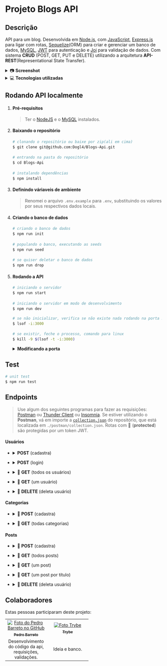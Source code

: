 # Projeto Blogs API

## Descrição

API para um blog. Desenvolvida em [Node.js](https://nodejs.org/en/), com [JavaScript](https://www.javascript.com/learn/strings), [Express.js](https://expressjs.com/en/api.html) para ligar com rotas, [Sequelize](https://sequelize.org/)(ORM) para criar e gerenciar um banco de dados, [MySQL](https://www.mysql.com/), [JWT](https://jwt.io/) para autenticação e [Joi](https://www.npmjs.com/package/joi) para validação de dados. Com sistema **CRUD** (POST, GET, PUT e DELETE) utilizando a arquitetura **API-REST**(Representational State Transfer).

<details>
  <summary>📷 <strong>Screenshot</strong></summary><br />

| [<img alt="Screenshot da API" height="400" width="auto" src="./images/blogApi.gif">](./images/blogApi.gif "Screenshot da API") |
|--------------------------------------------------------------------------------------------------------------------------------|
| **Figura** **1.1** - Gif da API                                                                                                |
</details>

<details>
  <summary>💻 <strong>Tecnologias utilizadas</strong></summary><br />

- [JavaScript](https://www.javascript.com/learn/strings): Linguagem de programação.
- [NodeJS](https://nodejs.org/en/): Motor de JavaScript para criação de aplicações web.
- [ExpressJS](https://expressjs.com/): Framework para desenvolvimento da API.
- [MYSQL](https://www.mysql.com/): Banco de dados.
- [Sequilize](https://sequelize.org/): ORM para o MYSQL.
- [Joi](https://www.npmjs.com/package/joi): Validação de dados.
- [JWT](https://www.npmjs.com/package/jsonwebtoken): Autenticação.
- [Dotenv](https://www.npmjs.com/package/dotenv): Carregamento de variáveis de ambiente.
</details>

## Rodando API localmente

1. #### Pré-requisitos
    > Ter o [NodeJS](https://nodejs.org/en/) e o [MySQL](https://www.mysql.com/) instalados.
2. #### Baixando o repositório
    ```bash
    # clonando o repositório ou baixe por zip(ali em cima)
    $ git clone git@github.com:Dogl4/Blogs-Api.git

    # entrando na pasta do repositório
    $ cd Blogs-Api

    # instalando dependências
    $ npm install
    ```
3. #### Definindo váriaveis de ambiente
    > Renomei o arquivo `.env.example` para `.env`, substituindo os valores por seus respectivos dados locais.
4. #### Criando o banco de dados
    ```bash
    # criando o banco de dados
    $ npm run init

    # populando o banco, executando as seeds
    $ npm run seed

    # se quiser deletar o banco de dados
    $ npm run drop
    ```
5. #### Rodando a API
    ```bash
    # iniciando o servidor
    $ npm run start

    # iniciando o servidor em modo de desenvolvimento
    $ npm run dev
    ```
    ```bash
    # se não inicializar, verifica se não existe nada rodando na porta 3000, comando para linux
    $ lsof -i:3000

    # se existir, feche o processo, comando para linux
    $ kill -9 $(lsof -t -i:3000)
    ```
    <details>
      <summary><strong>Modificando a porta</strong></summary><br />

    > A porta padrão é `3000`. Você pode alterar isso renomeando o arquivo `.env.example` para `.env` e modificando o valor da variável `PORT`.
    </details>

## Test

```bash
# unit test
$ npm run test
```

## Endpoints

>  Use algum dos seguintes programas para fazer as requisições: [Postman](https://www.postman.com/) ou [Thunder Client](https://www.thunderclient.com/) ou [Insomnia](https://insomnia.rest/).
>  Se estiver utilizando o **Postman**, vá em importe a [`collection.json`](./postman/collection.json) do repositório, que está localizada em `./postman/collection.json`.
>  Rotas com 🔐 (**protected**) são protegidas por um token JWT.

#### Usuários

- <details>
      <summary><strong>POST</strong> (cadastra)</summary>

  - Url:
     - `/user`
     - Exemplo: `http://localhost:3000/user`
  - Request:
    - Body:
      ```json
        {
            "email": "doougllas@hotmail.com.br",
            "password": "123456"
        }
      ```

  - Response sucesso:
    - Status: `201 Created`
    - Body:
      ```json
      {
          "token": "eyJhbGciOiJIUzI1NiIsInR5cCI6IkpXVCJ9.eyJpc0FkbWluIjpmYWxzZSwidXNlckVtYWlsIjoiYWFhQGFhYS5jbyIsImlhdCI6MTY1OTM1NjE1NywiZXhwIjoxNjU5NDQyNTU3LCJzdWIiOiJhYWFAYWFhLmNvIn0.y3TmHszGD1XvS-PatCJ1zofM8ZLG4YnGm5UantcP2Ak"
      }
      ```

  - Response erro:
    - Status: `400 Bad Request`
    - Body:
      ```json
      {
          "message": "\"email\" is required"
      }
      ```
      ```json
      {
          "message": "\"email\" is not allowed to be empty"
      }
      ```
      ```json
      {
          "message": "\"password\" is required"
      }
      ```
      ```json
      {
          "message": "\"password\" is not allowed to be empty"
      }
      ```
      ```json
      {
          "message": "\"password\" length must be at least 6 characters long"
      }
      ```

    - Status: `409 Conflict`
    - Body: 
      ```json
      {
          "message": "User already registered"
      }
      ```
</details>

- <details>
      <summary><strong>POST</strong> (login)</summary>

  - Url:
     - `/login`
     - Exemplo: `http://localhost:3000/login`
  - Request:
    - Body:
      ```json
        {
            "email": "doougllas@hotmail.com.br",
            "password": "123456"
        }
      ```

  - Response sucesso:
    - Status: `200 OK`
    - Body:
      ```json
      {
          "token": "eyJhbGciOiJIUzI1NiIsInR5cCI6IkpXVCJ9.eyJpc0FkbWluIjpmYWxzZSwidXNlckVtYWlsIjoiYWFhQGFhYS5jbyIsImlhdCI6MTY1OTUyNDkwNiwiZXhwIjoxNjU5NjExMzA2LCJzdWIiOiJhYWFAYWFhLmNvIn0.tHMoYbyjXGYEK0ZghfmUh3jmBOv4cZxRbDjZrYYKVL8"
      }
      ```

  - Response erro:
    - Status: `400 Bad Request`
    - Body:
      ```json
      {
          "message": "\"email\" is required"
      }
      ```
      ```json
      {
          "message": "\"email\" is not allowed to be empty"
      }
      ```
      ```json
      {
          "message": "\"email\" must be a valid email"
      }
      ```
      ```json
      {
          "message": "\"password\" is required"
      }
      ```
      ```json
      {
          "message": "\"password\" is not allowed to be empty"
      }
      ```
      ```json
      {
          "message": "\"password\" length must be at least 6 characters long"
      }
      ```
      ```json
      {
          "message": "Invalid fields"
      }
      ```
</details>

- <details>
      <summary>🔐 <strong>GET</strong> (todos os usuários)</summary>

  - Url:
     - `/user`
     - Exemplo: `http://localhost:3000/user`
  - Request:
    - Headers:
      ```json
        {
            "Authorization": "eyJhbGciOiJIUzI1NiIsInR5cCI6IkpXVCJ9.eyJpc0FkbWluIjpmYWxzZSwidXNlckVtYWlsIjoiZG9vdWdsbGFzQGhvdG1haWwuY29tLmJyIiwiaWF0IjoxNjU5NTI1NjgzLCJleHAiOjE2NTk2MTIwODMsInN1YiI6ImRvb3VnbGxhc0Bob3RtYWlsLmNvbS5iciJ9.HlIe_JlHWPBdqyh80fCR-umYbVwy0aFqaGIMI63kgWQ",
        }
      ```

  - Response sucesso:
    - Status: `200 OK`
    - Body:
      ```json
      [
          {
              "id": 1,
              "displayName": "Lewis Hamilton",
              "email": "lewishamilton@gmail.com",
              "password": "123456",
              "image": "https://upload.wikimedia.org/wikipedia/commons/1/18/Lewis_Hamilton_2016_Malaysia_2.jpg"
          },
          {
              "id": 2,
              "displayName": "Michael Schumacher",
              "email": "MichaelSchumacher@gmail.com",
              "password": "123456",
              "image": "https://sportbuzz.uol.com.br/media/_versions/gettyimages-52491565_widelg.jpg"
          },
          {
              "id": 3,
              "displayName": null,
              "email": "aaa@aaa.co",
              "password": "123456",
              "image": null
          },
          {
              "id": 4,
              "displayName": null,
              "email": "doougllas@hotmail.com.br",
              "password": "123456",
              "image": null
          }
      ]
      ```

  - Response erro:
    - Status: `401 Unauthorized`
    - Body: 
      ```json
      {
          "message": "Token not found"
      }
      ```
      ```json
      {
          "message": "Expired or invalid token"
      }
      ```
</details>

- <details>
      <summary>🔐 <strong>GET</strong> (um usuário)</summary>

  - Url:
     - `/user/:id`
     - Exemplo: `http://localhost:3000/user/1`
  - Request:
    - Headers:
      ```json
        {
            "Authorization": "eyJhbGciOiJIUzI1NiIsInR5cCI6IkpXVCJ9.eyJpc0FkbWluIjpmYWxzZSwidXNlckVtYWlsIjoiZG9vdWdsbGFzQGhvdG1haWwuY29tLmJyIiwiaWF0IjoxNjU5NTI1NjgzLCJleHAiOjE2NTk2MTIwODMsInN1YiI6ImRvb3VnbGxhc0Bob3RtYWlsLmNvbS5iciJ9.HlIe_JlHWPBdqyh80fCR-umYbVwy0aFqaGIMI63kgWQ",
        }
      ```

  - Response sucesso:
    - Status: `200 OK`
    - Body:
      ```json
      {
          "id": 1,
          "displayName": "Lewis Hamilton",
          "email": "lewishamilton@gmail.com",
          "password": "123456",
          "image": "https://upload.wikimedia.org/wikipedia/commons/1/18/Lewis_Hamilton_2016_Malaysia_2.jpg"
      }
      ```

  - Response erro:
    - Status: `401 Unauthorized`
    - Body: 
      ```json
      {
          "message": "Token not found"
      }
      ```
      ```json
      {
          "message": "Expired or invalid token"
      }
      ```
</details>

- <details>
      <summary>🔐 <strong>DELETE</strong> (deleta usuário)</summary>

  - Url:
     - `/user/me`
     - Exemplo: `http://localhost:3000/user/me`
  - Request:
    - Headers:
      ```json
        {
            "Authorization": "eyJhbGciOiJIUzI1NiIsInR5cCI6IkpXVCJ9.eyJpc0FkbWluIjpmYWxzZSwidXNlckVtYWlsIjoiZG9vdWdsbGFzQGhvdG1haWwuY29tLmJyIiwiaWF0IjoxNjU5NTI1NjgzLCJleHAiOjE2NTk2MTIwODMsInN1YiI6ImRvb3VnbGxhc0Bob3RtYWlsLmNvbS5iciJ9.HlIe_JlHWPBdqyh80fCR-umYbVwy0aFqaGIMI63kgWQ",
        }
      ```

  - Response sucesso:
    - Status: `204 No Content`

  - Response erro:
    - Status: `401 Unauthorized`
    - Body: 
      ```json
      {
          "message": "Token not found"
      }
      ```
      ```json
      {
          "message": "Expired or invalid token"
      }
      ```

    - Status: `404 Not Found`
    - Body: 
      ```json
      {
          "message": "User does not exist"
      }
      ```
</details>

#### Categorias

- <details>
      <summary>🔐 <strong>POST</strong> (cadastra)</summary>

  - Url:
     - `/categories`
     - Exemplo: `http://localhost:3000/categories`
  - Request:
    - Headers:
      ```json
        {
            "Authorization": "eyJhbGciOiJIUzI1NiIsInR5cCI6IkpXVCJ9.eyJpc0FkbWluIjpmYWxzZSwidXNlckVtYWlsIjoiZG9vdWdsbGFzQGhvdG1haWwuY29tLmJyIiwiaWF0IjoxNjU5NTI1NjgzLCJleHAiOjE2NTk2MTIwODMsInN1YiI6ImRvb3VnbGxhc0Bob3RtYWlsLmNvbS5iciJ9.HlIe_JlHWPBdqyh80fCR-umYbVwy0aFqaGIMI63kgWQ",
        }
      ```
    - Body:
      ```json
      {
          "name": "Programação"
      }
      ```

  - Response sucesso:
    - Status: `201 Created`
    - Body:
      ```json
      {
          "id": 4,
          "name": "Programação"
      }
      ```

  - Response erro:
    - Status: `400 Bad Request`
    - Body:
      ```json
      {
          "message": "\"name\" is required"
      }
      ```
      ```json
      {
          "message": "\"name\" is not allowed to be empty"
      }
      ```

    - Status: `401 Unauthorized`
    - Body: 
      ```json
      {
          "message": "Token not found"
      }
      ```
      ```json
      {
          "message": "Expired or invalid token"
      }
      ```

    - Status: `409 Conflict`
    - Body: 
      ```json
      {
          "message": "Categorier already registered"
      }
      ```

</details>

- <details>
      <summary>🔐 <strong>GET</strong> (todas categorias)</summary>

  - Url:
     - `/categories`
     - Exemplo: `http://localhost:3000/categories`
  - Request:
    - Headers:
      ```json
        {
            "Authorization": "eyJhbGciOiJIUzI1NiIsInR5cCI6IkpXVCJ9.eyJpc0FkbWluIjpmYWxzZSwidXNlckVtYWlsIjoiZG9vdWdsbGFzQGhvdG1haWwuY29tLmJyIiwiaWF0IjoxNjU5NTI1NjgzLCJleHAiOjE2NTk2MTIwODMsInN1YiI6ImRvb3VnbGxhc0Bob3RtYWlsLmNvbS5iciJ9.HlIe_JlHWPBdqyh80fCR-umYbVwy0aFqaGIMI63kgWQ",
        }
      ```

  - Response sucesso:
    - Status: `200 OK`
    - Body:
      ```json
      [
          {
              "id": 1,
              "name": "Inovação"
          },
          {
              "id": 2,
              "name": "Escola"
          },
          {
              "id": 3,
              "name": "1"
          },
          {
              "id": 4,
              "name": "Programação"
          }
      ]
      ```

  - Response erro:
    - Status: `401 Unauthorized`
    - Body: 
      ```json
      {
          "message": "Token not found"
      }
      ```
      ```json
      {
          "message": "Expired or invalid token"
      }
      ```
</details>


#### Posts

- <details>
      <summary>🔐 <strong>POST</strong> (cadastra)</summary>

  - Url:
     - `/post`
     - Exemplo: `http://localhost:3000/post`
  - Request:
    - Headers:
      ```json
        {
            "Authorization": "eyJhbGciOiJIUzI1NiIsInR5cCI6IkpXVCJ9.eyJpc0FkbWluIjpmYWxzZSwidXNlckVtYWlsIjoiZG9vdWdsbGFzQGhvdG1haWwuY29tLmJyIiwiaWF0IjoxNjU5NTI1NjgzLCJleHAiOjE2NTk2MTIwODMsInN1YiI6ImRvb3VnbGxhc0Bob3RtYWlsLmNvbS5iciJ9.HlIe_JlHWPBdqyh80fCR-umYbVwy0aFqaGIMI63kgWQ",
        }
      ```
    - Body:
      ```json
      {
          "title": "Post do Futuro",
          "content": "Inovação na escola",
          "categoryIds": [1,2]
      }
      ```

  - Response sucesso:
    - Status: `201 Created`
    - Body:
      ```json
      {
          "id": 10,
          "userId": 7,
          "title": "Post do Futuro",
          "content": "Inovação na escola"
      }
      ```

  - Response erro:
    - Status: `400 Bad Request`
    - Body:
      ```json
      {
          "message": "\"title\" is required"
      }
      ```
      ```json
      {
          "message": "\"title\" is not allowed to be empty"
      }
      ```
      ```json
      {
          "message": "\"content\" is required"
      }
      ```
      ```json
      {
          "message": "\"content\" is not allowed to be empty"
      }
      ```
      ```json
      {
          "message": "\"categoryIds\" is required"
      }
      ```
      ```json
      {
          "message": "\"categoryIds\" must be an array"
      }
      ```
      ```json
      {
          "message": "\"categoryIds\" does not contain 1 required value(s)"
      }
      ```
      ```json
      {
          "message": "\"categoryIds[0]\" must be a number"
      }
      ```

    - Status: `401 Unauthorized`
    - Body: 
      ```json
      {
          "message": "Token not found"
      }
      ```
      ```json
      {
          "message": "Expired or invalid token"
      }
      ```

    - Status: `404 Not Found`
    - Body: 
      ```json
      {
          "message": "\"categoryIds\" not found"
      }
      ```
</details>

- <details>
      <summary>🔐 <strong>GET</strong> (todos posts)</summary>

  - Url:
     - `/post`
     - Exemplo: `http://localhost:3000/post`
  - Request:
    - Headers:
      ```json
        {
            "Authorization": "eyJhbGciOiJIUzI1NiIsInR5cCI6IkpXVCJ9.eyJpc0FkbWluIjpmYWxzZSwidXNlckVtYWlsIjoiZG9vdWdsbGFzQGhvdG1haWwuY29tLmJyIiwiaWF0IjoxNjU5NTI1NjgzLCJleHAiOjE2NTk2MTIwODMsInN1YiI6ImRvb3VnbGxhc0Bob3RtYWlsLmNvbS5iciJ9.HlIe_JlHWPBdqyh80fCR-umYbVwy0aFqaGIMI63kgWQ",
        }
      ```

  - Response sucesso:
    - Status: `200 OK`
    - Body:
      ```json
      [
          {
              "id": 1,
              "title": "Post do Ano",
              "content": "Melhor post do ano",
              "userId": 1,
              "published": "2011-08-01T19:58:00.000Z",
              "updated": "2011-08-01T19:58:51.000Z",
              "user": {
                  "id": 1,
                  "displayName": "Lewis Hamilton",
                  "email": "lewishamilton@gmail.com",
                  "image": "https://upload.wikimedia.org/wikipedia/commons/1/18/Lewis_Hamilton_2016_Malaysia_2.jpg"
              },
              "categories": [
                  {
                      "id": 1,
                      "name": "Inovação"
                  }
              ]
          },
          {
              "id": 2,
              "title": "Vamos que vamos",
              "content": "Foguete não tem ré",
              "userId": 1,
              "published": "2011-08-01T19:58:00.000Z",
              "updated": "2011-08-01T19:58:51.000Z",
              "user": {
                  "id": 1,
                  "displayName": "Lewis Hamilton",
                  "email": "lewishamilton@gmail.com",
                  "image": "https://upload.wikimedia.org/wikipedia/commons/1/18/Lewis_Hamilton_2016_Malaysia_2.jpg"
              },
              "categories": [
                  {
                      "id": 2,
                      "name": "Escola"
                  }
              ]
          }
      ]
      ```

  - Response erro:
    - Status: `401 Unauthorized`
    - Body: 
      ```json
      {
          "message": "Token not found"
      }
      ```
      ```json
      {
          "message": "Expired or invalid token"
      }
      ```
</details>

- <details>
      <summary>🔐 <strong>GET</strong> (um post)</summary>

  - Url:
     - `/post/:id`
     - Exemplo: `http://localhost:3000/post/1`
  - Request:
    - Headers:
      ```json
        {
            "Authorization": "eyJhbGciOiJIUzI1NiIsInR5cCI6IkpXVCJ9.eyJpc0FkbWluIjpmYWxzZSwidXNlckVtYWlsIjoiZG9vdWdsbGFzQGhvdG1haWwuY29tLmJyIiwiaWF0IjoxNjU5NTI1NjgzLCJleHAiOjE2NTk2MTIwODMsInN1YiI6ImRvb3VnbGxhc0Bob3RtYWlsLmNvbS5iciJ9.HlIe_JlHWPBdqyh80fCR-umYbVwy0aFqaGIMI63kgWQ",
        }
      ```

  - Response sucesso:
    - Status: `200 OK`
    - Body:
      ```json
      {
          "id": 1,
          "title": "Post do Ano",
          "content": "Melhor post do ano",
          "userId": 1,
          "published": "2011-08-01T19:58:00.000Z",
          "updated": "2011-08-01T19:58:51.000Z",
          "user": {
              "id": 1,
              "displayName": "Lewis Hamilton",
              "email": "lewishamilton@gmail.com",
              "image": "https://upload.wikimedia.org/wikipedia/commons/1/18/Lewis_Hamilton_2016_Malaysia_2.jpg"
          },
          "categories": [
              {
                  "id": 1,
                  "name": "Inovação"
              }
          ]
      }
      ```

  - Response erro:
    - Status: `401 Unauthorized`
    - Body: 
      ```json
      {
          "message": "Token not found"
      }
      ```
      ```json
      {
          "message": "Expired or invalid token"
      }
      ```
</details>


- <details>
      <summary>🔐 <strong>GET</strong> (um post por título)</summary>

  - Url:
     - `/post/search?q=`
     - Exemplo: `http://localhost:3000/post/search?q=vamos`
  - Request:
    - Headers:
      ```json
        {
            "Authorization": "eyJhbGciOiJIUzI1NiIsInR5cCI6IkpXVCJ9.eyJpc0FkbWluIjpmYWxzZSwidXNlckVtYWlsIjoiZG9vdWdsbGFzQGhvdG1haWwuY29tLmJyIiwiaWF0IjoxNjU5NTI1NjgzLCJleHAiOjE2NTk2MTIwODMsInN1YiI6ImRvb3VnbGxhc0Bob3RtYWlsLmNvbS5iciJ9.HlIe_JlHWPBdqyh80fCR-umYbVwy0aFqaGIMI63kgWQ",
        }
      ```

  - Response sucesso:
    - Status: `200 OK`
    - Body:
      ```json
      [
          {
              "id": 2,
              "title": "Vamos que vamos",
              "content": "Foguete não tem ré",
              "userId": 1,
              "published": "2011-08-01T19:58:00.000Z",
              "updated": "2011-08-01T19:58:51.000Z",
              "user": {
                  "id": 1,
                  "displayName": "Lewis Hamilton",
                  "email": "lewishamilton@gmail.com",
                  "image": "https://upload.wikimedia.org/wikipedia/commons/1/18/Lewis_Hamilton_2016_Malaysia_2.jpg"
              },
              "categories": [
                  {
                      "id": 2,
                      "name": "Escola"
                  }
              ]
          }
      ]
      ```

  - Response erro:
    - Status: `401 Unauthorized`
    - Body: 
      ```json
      {
          "message": "Token not found"
      }
      ```
      ```json
      {
          "message": "Expired or invalid token"
      }
      ```
</details>

- <details>
      <summary>🔐 <strong>DELETE</strong> (deleta usuário)</summary>

  - Url:
     - `/post/:id`
     - Exemplo: `http://localhost:3000/post/1`
  - Request:
    - Headers:
      ```json
        {
            "Authorization": "eyJhbGciOiJIUzI1NiIsInR5cCI6IkpXVCJ9.eyJpc0FkbWluIjpmYWxzZSwidXNlckVtYWlsIjoiZG9vdWdsbGFzQGhvdG1haWwuY29tLmJyIiwiaWF0IjoxNjU5NTI1NjgzLCJleHAiOjE2NTk2MTIwODMsInN1YiI6ImRvb3VnbGxhc0Bob3RtYWlsLmNvbS5iciJ9.HlIe_JlHWPBdqyh80fCR-umYbVwy0aFqaGIMI63kgWQ",
        }
      ```

  - Response sucesso:
    - Status: `204 No Content`

  - Response erro:
    - Status: `401 Unauthorized`
    - Body: 
      ```json
      {
          "message": "Token not found"
      }
      ```
      ```json
      {
          "message": "Expired or invalid token"
      }
      ```
      ```json
      {
          "message": "Unauthorized user"
      }
      ```

    - Status: `404 Not Found`
    - Body: 
      ```json
      {
          "message": "Post does not exist"
      }
      ```
</details>

## Colaboradores

Estas pessoas participaram deste projeto:

<table>
  <tr  style="width:120px">
    <td align="center">
      <a target=”_blank” href="https://github.com/Dogl4">
        <img src="https://avatars.githubusercontent.com/u/85720722?s=400&u=c260de98c1eee20df67d72857c3bcc8682fed68a&v=4" width="100px;" alt="Foto do Pedro Barreto no GitHub"/><br>
        <sub>
          <b>Pedro Barreto</b>
        </sub>
      </a>
    </td>
    <td align="center">
      <a target=”_blank” href="https://github.com/betrybe">
        <img src="https://avatars.githubusercontent.com/u/55410300?s=200&v=4" width="100px;" alt="Foto Trybe"/><br>
        <sub>
          <b>Trybe</b>
        </sub>
      </a>
    </td>
  </tr>
  <td width="120px;" align="center">
    Desenvolvimento do código da api, requisições, validações.
  </td>
  <td width="120px;" align="center">
    Ideia e banco.
  </td>
  </th>
</table>
